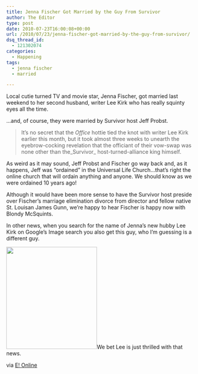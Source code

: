 ```yaml
---
title: Jenna Fischer Got Married by the Guy From Survivor
author: The Editor
type: post
date: 2010-07-23T16:00:08+00:00
url: /2010/07/23/jenna-fischer-got-married-by-the-guy-from-survivor/
dsq_thread_id:
  - 121302074
categories:
  - Happening
tags:
  - jenna fischer
  - married

---
```

<a rel="attachment wp-att-5788" href="http://punchingkitty.com/2010/07/23/jenna-fischer-got-married-by-the-guy-from-survivor/leekirk/"><img class="alignright size-full wp-image-5788" title="leekirk" src="http://media.punchingkitty.com/wordpress/2010/07/leekirk.jpg?filter=polaroid&w=250" alt="" /></a>Local cutie turned TV and movie star, Jenna Fischer, got married last weekend to her second husband, writer Lee Kirk who has really squinty eyes all the time.

&#8230;and, of course, they were married by Survivor host Jeff Probst.

> It&#8217;s no secret that the _Office_ hottie tied the knot with writer Lee Kirk earlier this month, but it took almost three weeks to unearth the eyebrow-cocking revelation that the officiant of their vow-swap was none other than the_Survivor_ host-turned-alliance king himself.

As weird as it may sound, Jeff Probst and Fischer go way back and, as it happens, Jeff was &#8220;ordained&#8221; in the Universal Life Church&#8230;that&#8217;s right the online church that will ordain anything and anyone. We should know as we were ordained 10 years ago!

Although it would have been more sense to have the Survivor host preside over Fischer&#8217;s marriage elimination divorce from director and fellow native St. Louisan James Gunn, we&#8217;re happy to hear Fischer is happy now with Blondy McSquints.

In other news, when you search for the name of Jenna&#8217;s new hubby Lee Kirk on Google&#8217;s Image search you also get this guy, who I&#8217;m guessing is a different guy.

<a rel="attachment wp-att-5789" href="http://punchingkitty.com/2010/07/23/jenna-fischer-got-married-by-the-guy-from-survivor/lee_kirk/"><img class="aligncenter size-full wp-image-5789" title="lee_kirk" src="http://media.punchingkitty.com/wordpress/2010/07/lee_kirk.jpg" alt="" width="240" height="270" /></a>We bet Lee is just thrilled with that news.

via <a href="http://www.eonline.com/uberblog/b191177_jeff_probst_married_jenna_fischer_not.html" target="_blank">E! Online</a>